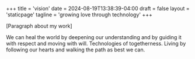 +++
title = 'vision'
date = 2024-08-19T13:38:39-04:00
draft = false
layout = 'staticpage'
tagline = 'growing love through technology'
+++

[Paragraph about my work]

We can heal the world by deepening our understanding and by guiding it with respect and moving with will.
Technologies of togetherness.
Living by following our hearts and walking the path as best we can.
